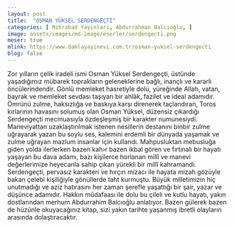 ```yaml
---
layout: post
title:  "OSMAN YÜKSEL SERDENGEÇTİ"
categories: [ Mihrabad Yayınları, Abdurrahman Balcıoğlu, ]
image: assets/images/md-image/eserler/serdengecti.png
meser: true
mlink: https://www.damlayayinevi.com.tr/osman-yuksel-serdengecti
blog: false
---
```


Zor yılların çelik iradeli ismi Osman Yüksel Serdengeçti, üstünde yaşadığımız mübarek toprakların geleneklerine bağlı, inançlı ve kararlı öncülerindendir. Gönlü memleket hasretiyle dolu, yüreğinde Allah, vatan, bayrak ve memleket sevdası taşıyan bir ahlâk, fazilet ve ideal adamıdır. Ömrünü zulme, haksızlığa ve baskıya karşı direnerek taçlandıran, Toros kırlarının havasını solumuş olan Osman Yüksel, düzensiz çıkardığı Serdengeçti mecmuasıyla özdeşleşmiş bir karakter numunesiydi. Maneviyattan uzaklaştırılmak istenen nesillerin destanını binbir zulme uğrayarak yazan bu soylu ses, kalemini erdemli bir dünyada yaşamak ve zulme uğrayan mazlum insanlar için kullandı.
Mahpusluktan mebusluğa giden yolda ilerlerken bazen kah›r bazen ikbal gören ve fırtınalı bir hayatı yaşayan bu dava adamı, bazı kişilerce horlanan millî ve manevi değerlerimize heyecanla sahip çıkan yürekli bir millî kahramandı. Serdengeçti, pervasız karakteri ve hırçın mizacı ile hayata mizah gözüyle bakan çelebi kişiliğiyle gönüllerde taht kurmuştu. Büyük milletimizin hiç unutmadığı ve aziz hatırasını her zaman şerefle yaşattığı bir şair, yazar ve düşünce adamıdır. Hakkın müdafaası ile dolu bu çileli ve kutlu hayatı, yakın dostlarından merhum Abdurrahim Balcıoğlu anlatıyor. Bazen gülerek bazen de hüzünle okuyacağınız kitap, sizi yakın tarihte yaşanmış ibretli olayların arasında dolaştıracaktır.